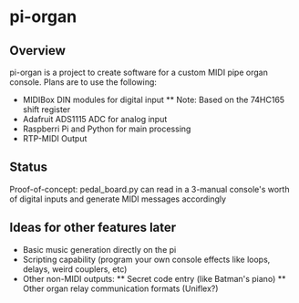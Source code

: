 pi-organ
===

## Overview

pi-organ is a project to create software for a custom MIDI pipe organ
console.  Plans are to use the following:

* MIDIBox DIN modules for digital input
** Note: Based on the 74HC165 shift register
* Adafruit ADS1115 ADC for analog input
* Raspberri Pi and Python for main processing
* RTP-MIDI Output

## Status

Proof-of-concept: pedal\_board.py can read in a 3-manual console's worth of
digital inputs and generate MIDI messages accordingly

## Ideas for other features later

* Basic music generation directly on the pi
* Scripting capability (program your own console effects like loops,
  delays, weird couplers, etc)
* Other non-MIDI outputs:
** Secret code entry (like Batman's piano)
** Other organ relay communication formats (Uniflex?)

